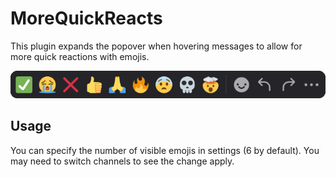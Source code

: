 # MoreQuickReacts

This plugin expands the popover when hovering messages to allow for more quick reactions with emojis.

![Preview](./images/preview.png)

## Usage

You can specify the number of visible emojis in settings (6 by default). You may need to switch channels to see the change apply.